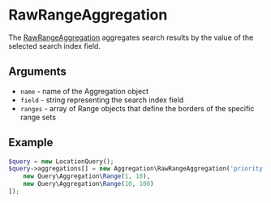 # RawRangeAggregation

The [RawRangeAggregation](https://github.com/ezsystems/ezplatform-kernel/blob/master/eZ/Publish/API/Repository/Values/Content/Query/Aggregation/RawRangeAggregation.php) aggregates search results by the value of the selected search index field.

## Arguments

- `name` - name of the Aggregation object
- `field` - string representing the search index field
- `ranges` - array of Range objects that define the borders of the specific range sets

## Example

``` php
$query = new LocationQuery();
$query->aggregations[] = new Aggregation\RawRangeAggregation('priority', 'priority_id', [
    new Query\Aggregation\Range(1, 10),
    new Query\Aggregation\Range(10, 100)
]);
```
